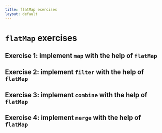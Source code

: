 ```yaml
---
title: flatMap exercises
layout: default
---
```


# `flatMap` exercises

## Exercise 1: implement `map` with the help of `flatMap`

## Exercise 2: implement `filter` with the help of `flatMap`

## Exercise 3: implement `combine` with the help of `flatMap`

## Exercise 4: implement `merge` with the help of `flatMap`
